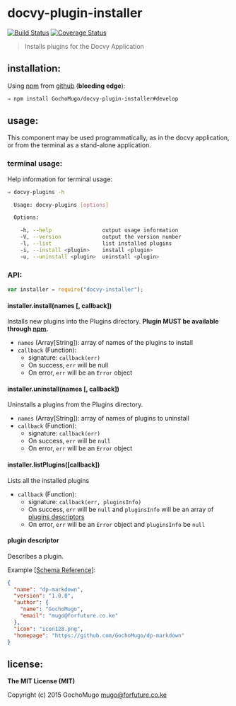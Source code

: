 
# docvy-plugin-installer

[![Build Status](https://travis-ci.org/GochoMugo/docvy-plugin-installer.svg?branch=develop)](https://travis-ci.org/GochoMugo/docvy-plugin-installer) [![Coverage Status](https://coveralls.io/repos/GochoMugo/docvy-plugin-installer/badge.svg?branch=develop)](https://coveralls.io/r/GochoMugo/docvy-plugin-installer?branch=develop)

> Installs plugins for the Docvy Application


## installation:

Using [npm][npm] from [github][repo] (**bleeding edge**):

```bash
⇒ npm install GochoMugo/docvy-plugin-installer#develop
```


## usage:

This component may be used programmatically, as in the docvy application, or from the terminal as a stand-alone application.


### terminal usage:

Help information for terminal usage:

```bash
⇒ docvy-plugins -h

  Usage: docvy-plugins [options]

  Options:

    -h, --help                output usage information
    -V, --version             output the version number
    -l, --list                list installed plugins
    -i, --install <plugin>    install <plugin>
    -u, --uninstall <plugin>  uninstall <plugin>

```


### API:

```js
var installer = require("docvy-installer");
```

#### installer.install(names [, callback])

Installs new plugins into the Plugins directory. **Plugin MUST be available through [npm][npm].**

* `names` (Array[String]): array of names of the plugins to install
* `callback` (Function):
  * signature: `callback(err)`
  * On success, `err` will be null
  * On error, `err` will be an `Error` object


#### installer.uninstall(names [, callback])

Uninstalls a plugins from the Plugins directory.

* `names` (Array[String]): array of names of plugins to uninstall
* `callback` (Function):
  * signature: `callback(err)`
  * On success, `err` will be `null`
  * On error, `err` will be an `Error` object


#### installer.listPlugins([callback])

Lists all the installed plugins

* `callback` (Function):
  * signature: `callback(err, pluginsInfo)`
  * On success, `err` will be `null` and `pluginsInfo` will be an array of [plugins descriptors](#descriptor)
  * On error, `err` will be an `Error` object and `pluginsInfo` be `null`


<a name="descriptor"></a>
#### plugin descriptor

Describes a plugin.

Example [[Schema Reference](https://raw.githubusercontent.com/GochoMugo/docvy-server/develop/schemas/plugin-descriptor.json)]:
```json
{
  "name": "dp-markdown",
  "version": "1.0.0",
  "author": {
    "name": "GochoMugo",
    "email": "mugo@forfuture.co.ke"
  },
  "icon": "icon128.png",
  "homepage": "https://github.com/GochoMugo/dp-markdown"
}
```


## license:

__The MIT License (MIT)__

Copyright (c) 2015 GochoMugo <mugo@forfuture.co.ke>

[npm]:https://npmjs.com
[repo]:https://github.com/GochoMugo/docvy-plugin-installer

